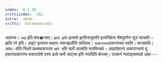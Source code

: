 ```yaml
---
index:  8.2.35
vrittiindex:  282
sutra:  आहस्थः
vritti:  balamanorama 
---
```


आहस्थः। `आह` इति षष्ठ�न्तम्। `झलो झलि` इत्यतो झलीत्यनुवर्तते इत्यभिप्रेत्य शेषपूरणेन सूत्रं व्याचष्टे-- झलि परे इति। आह्? इत्यस्य थकारः स्याज्झलीति फलितम्। `अलोऽन्त्यस्ये`त्यन्त्यस्य भवति। चत्त्र्वमति। आथ्--थेति स्थिते प्रथमथकारस्य `खरि चे`ति चर्त्वे आत्थेति रूपमित्यर्थः। आहादेशस्य अकारान्तत्वे तु हकारादकारस्य थकारादेशे हस्य ढत्वे चर्त्वे आट्त्थ इति स्यादिति बोध्यम्। पञ्चानं णलाद्यभावपक्षे आह----

